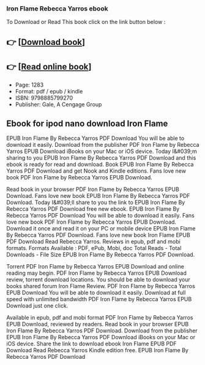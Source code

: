 ### Iron Flame Rebecca Yarros ebook

To Download or Read This book click on the link button below :

## 👉  [**[Download book](http://get-pdfs.com/download.php?group=book&from=github.com&id=708650&lnk=1061 "Download book")**]

## 👉  [**[Read online book](http://get-pdfs.com/download.php?group=book&from=github.com&id=708650&lnk=1061 "Read online book")**]


* Page: 1283
* Format: pdf / epub / kindle
* ISBN: 9798885799270
* Publisher: Gale, A Cengage Group



## Ebook for ipod nano download Iron Flame


EPUB Iron Flame By Rebecca Yarros PDF Download You will be able to download it easily. Download from the publisher PDF Iron Flame by Rebecca Yarros EPUB Download iBooks on your Mac or iOS device. Today I&amp;#039;m sharing to you EPUB Iron Flame By Rebecca Yarros PDF Download and this ebook is ready for read and download. Book EPUB Iron Flame By Rebecca Yarros PDF Download and get Nook and Kindle editions. Fans love new book PDF Iron Flame by Rebecca Yarros EPUB Download.

Read book in your browser PDF Iron Flame by Rebecca Yarros EPUB Download. Fans love new book EPUB Iron Flame By Rebecca Yarros PDF Download. Today I&amp;#039;ll share to you the link to EPUB Iron Flame By Rebecca Yarros PDF Download free new ebook. EPUB Iron Flame By Rebecca Yarros PDF Download You will be able to download it easily. Fans love new book PDF Iron Flame by Rebecca Yarros EPUB Download. Download it once and read it on your PC or mobile device EPUB Iron Flame By Rebecca Yarros PDF Download. Fans love new book Iron Flame EPUB PDF Download Read Rebecca Yarros. Reviews in epub, pdf and mobi formats. Formats Available : PDF, ePub, Mobi, doc Total Reads - Total Downloads - File Size EPUB Iron Flame By Rebecca Yarros PDF Download.

Torrent PDF Iron Flame by Rebecca Yarros EPUB Download and online reading may begin. PDF Iron Flame by Rebecca Yarros EPUB Download review, torrent download locations. You should be able to download your books shared forum Iron Flame Review. PDF Iron Flame by Rebecca Yarros EPUB Download You will be able to download it easily. Download at full speed with unlimited bandwidth PDF Iron Flame by Rebecca Yarros EPUB Download just one click.

Available in epub, pdf and mobi format PDF Iron Flame by Rebecca Yarros EPUB Download, reviewed by readers. Read book in your browser EPUB Iron Flame By Rebecca Yarros PDF Download. Download from the publisher EPUB Iron Flame By Rebecca Yarros PDF Download iBooks on your Mac or iOS device. Share the link to download ebook Iron Flame EPUB PDF Download Read Rebecca Yarros Kindle edition free. EPUB Iron Flame By Rebecca Yarros PDF Download





